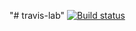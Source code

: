 "# travis-lab" 
[![Build status](https://travis-ci.org/jer1970/travislab.svg?master)](https://travis-ci.org/jer1970)
